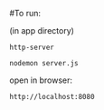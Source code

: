 #To run:

(in app directory)

```
http-server
```

``` 
nodemon server.js
```

open in browser: 

```
http://localhost:8080
```